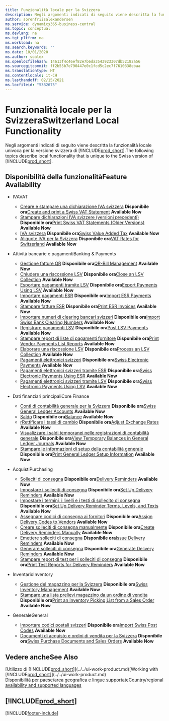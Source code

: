 ```yaml
---
title: Funzionalità locale per la Svizzera
description: Negli argomenti indicati di seguito viene descritta la funzionalità locale nella versione svizzera di Business Central.
author: sorenfriisalexandersen
ms.service: dynamics365-business-central
ms.topic: conceptual
ms.devlang: na
ms.tgt_pltfrm: na
ms.workload: na
ms.search.keywords: ''
ms.date: 10/01/2020
ms.author: soalex
ms.openlocfilehash: 14613f4c46ef82e7b6da3543923307db52182a56
ms.sourcegitcommit: ff2b55b7e790447e0c1fcd5c2ec7f7610338ebaa
ms.translationtype: HT
ms.contentlocale: it-CH
ms.lasthandoff: 02/15/2021
ms.locfileid: "5382675"
---
```

# <a name="switzerland-local-functionality"></a><span data-ttu-id="80c88-103">Funzionalità locale per la Svizzera</span><span class="sxs-lookup"><span data-stu-id="80c88-103">Switzerland Local Functionality</span></span>

<span data-ttu-id="80c88-104">Negli argomenti indicati di seguito viene descritta la funzionalità locale univoca per la versione svizzera di [!INCLUDE[prod_short](../../includes/prod_short.md)].</span><span class="sxs-lookup"><span data-stu-id="80c88-104">The following topics describe local functionality that is unique to the Swiss version of [!INCLUDE[prod_short](../../includes/prod_short.md)].</span></span>  

## <a name="feature-availability"></a><span data-ttu-id="80c88-105">Disponibilità della funzionalità</span><span class="sxs-lookup"><span data-stu-id="80c88-105">Feature Availability</span></span>

* <span data-ttu-id="80c88-106">IVA</span><span class="sxs-lookup"><span data-stu-id="80c88-106">VAT</span></span>
    * <span data-ttu-id="80c88-107">[Creare e stampare una dichiarazione IVA svizzera](how-to-create-and-print-a-swiss-vat-statement.md) **Disponibile ora**</span><span class="sxs-lookup"><span data-stu-id="80c88-107">[Create and print a Swiss VAT Statement](how-to-create-and-print-a-swiss-vat-statement.md) **Available Now**</span></span>
    * <span data-ttu-id="80c88-108">[Stampare dichiarazioni IVA svizzere (versioni precedenti)](how-to-print-swiss-vat-statements-older-version-.md) **Disponibile ora**</span><span class="sxs-lookup"><span data-stu-id="80c88-108">[Print Swiss VAT Statements (Older Versions)](how-to-print-swiss-vat-statements-older-version-.md) **Available Now**</span></span>
    * <span data-ttu-id="80c88-109">[IVA svizzera](swiss-value-added-tax.md) **Disponibile ora**</span><span class="sxs-lookup"><span data-stu-id="80c88-109">[Swiss Value Added Tax](swiss-value-added-tax.md) **Available Now**</span></span>
    * <span data-ttu-id="80c88-110">[Aliquote IVA per la Svizzera](vat-rates-for-switzerland.md) **Disponibile ora**</span><span class="sxs-lookup"><span data-stu-id="80c88-110">[VAT Rates for Switzerland](vat-rates-for-switzerland.md) **Available Now**</span></span>

* <span data-ttu-id="80c88-111">Attività bancarie e pagamenti</span><span class="sxs-lookup"><span data-stu-id="80c88-111">Banking & Payments</span></span>
    * <span data-ttu-id="80c88-112">[Gestione fatture QR](ui-extensions-qr-bill-management.md) **Disponibile ora**</span><span class="sxs-lookup"><span data-stu-id="80c88-112">[QR-Bill Management](ui-extensions-qr-bill-management.md) **Available Now**</span></span>
    * <span data-ttu-id="80c88-113">[Chiudere una riscossione LSV](how-to-close-an-lsv-collection.md) **Disponibile ora**</span><span class="sxs-lookup"><span data-stu-id="80c88-113">[Close an LSV Collection](how-to-close-an-lsv-collection.md) **Available Now**</span></span>
    * <span data-ttu-id="80c88-114">[Esportare pagamenti tramite LSV](how-to-export-payments-using-lsv.md) **Disponibile ora**</span><span class="sxs-lookup"><span data-stu-id="80c88-114">[Export Payments Using LSV](how-to-export-payments-using-lsv.md) **Available Now**</span></span>
    * <span data-ttu-id="80c88-115">[Importare pagamenti ESR](how-to-import-esr-payments.md) **Disponibile ora**</span><span class="sxs-lookup"><span data-stu-id="80c88-115">[Import ESR Payments](how-to-import-esr-payments.md) **Available Now**</span></span>
    * <span data-ttu-id="80c88-116">[Stampare fatture ESR](how-to-print-esr-invoices.md) **Disponibile ora**</span><span class="sxs-lookup"><span data-stu-id="80c88-116">[Print ESR Invoices](how-to-print-esr-invoices.md) **Available Now**</span></span>
    * <span data-ttu-id="80c88-117">[Importare numeri di clearing bancari svizzeri](how-to-import-swiss-bank-clearing-numbers.md) **Disponibile ora**</span><span class="sxs-lookup"><span data-stu-id="80c88-117">[Import Swiss Bank Clearing Numbers](how-to-import-swiss-bank-clearing-numbers.md) **Available Now**</span></span>
    * <span data-ttu-id="80c88-118">[Registrare pagamenti LSV](how-to-post-lsv-payments.md) **Disponibile ora**</span><span class="sxs-lookup"><span data-stu-id="80c88-118">[Post LSV Payments](how-to-post-lsv-payments.md) **Available Now**</span></span>
    * <span data-ttu-id="80c88-119">[Stampare report di liste di pagamenti fornitore](how-to-print-vendor-payments-list-reports.md) **Disponibile ora**</span><span class="sxs-lookup"><span data-stu-id="80c88-119">[Print Vendor Payments List Reports](how-to-print-vendor-payments-list-reports.md) **Available Now**</span></span>
    * <span data-ttu-id="80c88-120">[Elaborare una riscossione LSV](how-to-process-an-lsv-collection.md) **Disponibile ora**</span><span class="sxs-lookup"><span data-stu-id="80c88-120">[Process an LSV Collection](how-to-process-an-lsv-collection.md) **Available Now**</span></span>
    * <span data-ttu-id="80c88-121">[Pagamenti elettronici svizzeri](swiss-electronic-payments.md) **Disponibile ora**</span><span class="sxs-lookup"><span data-stu-id="80c88-121">[Swiss Electronic Payments](swiss-electronic-payments.md) **Available Now**</span></span>
    * <span data-ttu-id="80c88-122">[Pagamenti elettronici svizzeri tramite ESR](swiss-electronic-payments-using-esr.md) **Disponibile ora**</span><span class="sxs-lookup"><span data-stu-id="80c88-122">[Swiss Electronic Payments Using ESR](swiss-electronic-payments-using-esr.md) **Available Now**</span></span>
    * <span data-ttu-id="80c88-123">[Pagamenti elettronici svizzeri tramite LSV](swiss-electronic-payments-using-lsv-.md) **Disponibile ora**</span><span class="sxs-lookup"><span data-stu-id="80c88-123">[Swiss Electronic Payments Using LSV](swiss-electronic-payments-using-lsv-.md) **Available Now**</span></span>

* <span data-ttu-id="80c88-124">Dati finanziari principali</span><span class="sxs-lookup"><span data-stu-id="80c88-124">Core Finance</span></span>
    * <span data-ttu-id="80c88-125">[Conti di contabilità generale per la Svizzera](swiss-general-ledger-accounts.md) **Disponibile ora**</span><span class="sxs-lookup"><span data-stu-id="80c88-125">[Swiss General Ledger Accounts](swiss-general-ledger-accounts.md) **Available Now**</span></span>
    * <span data-ttu-id="80c88-126">[Saldo](balance.md) **Disponibile ora**</span><span class="sxs-lookup"><span data-stu-id="80c88-126">[Balance](balance.md) **Available Now**</span></span>
    * <span data-ttu-id="80c88-127">[rRettificare i tassi di cambio](how-to-adjust-exchange-rates.md) **Disponibile ora**</span><span class="sxs-lookup"><span data-stu-id="80c88-127">[Adjust Exchange Rates](how-to-adjust-exchange-rates.md) **Available Now**</span></span>
    * <span data-ttu-id="80c88-128">[Visualizzare i saldi temporanei nelle registrazioni di contabilità generale](how-to-view-temporary-balances-in-general-ledger-journals.md) **Disponibile ora**</span><span class="sxs-lookup"><span data-stu-id="80c88-128">[View Temporary Balances in General Ledger Journals](how-to-view-temporary-balances-in-general-ledger-journals.md) **Available Now**</span></span>
    * <span data-ttu-id="80c88-129">[Stampare le informazioni di setup della contabilità generale](how-to-print-general-ledger-setup-information.md) **Disponibile ora**</span><span class="sxs-lookup"><span data-stu-id="80c88-129">[Print General Ledger Setup Information](how-to-print-general-ledger-setup-information.md) **Available Now**</span></span>

* <span data-ttu-id="80c88-130">Acquisti</span><span class="sxs-lookup"><span data-stu-id="80c88-130">Purchasing</span></span>
    * <span data-ttu-id="80c88-131">[Solleciti di consegna](delivery-reminders.md) **Disponibile ora**</span><span class="sxs-lookup"><span data-stu-id="80c88-131">[Delivery Reminders](delivery-reminders.md) **Available Now**</span></span>
    * <span data-ttu-id="80c88-132">[Impostare i solleciti di consegna](how-to-set-up-delivery-reminders.md) **Disponibile ora**</span><span class="sxs-lookup"><span data-stu-id="80c88-132">[Set Up Delivery Reminders](how-to-set-up-delivery-reminders.md) **Available Now**</span></span>
    * <span data-ttu-id="80c88-133">[Impostare i termini, i livelli e i testi di sollecito di consegna](how-to-set-up-delivery-reminder-terms-levels-and-text.md) **Disponibile ora**</span><span class="sxs-lookup"><span data-stu-id="80c88-133">[Set Up Delivery Reminder Terms, Levels, and Texts](how-to-set-up-delivery-reminder-terms-levels-and-text.md) **Available Now**</span></span>
    * <span data-ttu-id="80c88-134">[Assegnare codici di consegna ai fornitori](how-to-assign-delivery-reminder-codes-to-vendors.md) **Disponibile ora**</span><span class="sxs-lookup"><span data-stu-id="80c88-134">[Assign Delivery Codes to Vendors](how-to-assign-delivery-reminder-codes-to-vendors.md) **Available Now**</span></span>
    * <span data-ttu-id="80c88-135">[Creare solleciti di consegna manualmente](how-to-create-delivery-reminders-manually.md) **Disponibile ora**</span><span class="sxs-lookup"><span data-stu-id="80c88-135">[Create Delivery Reminders Manually](how-to-create-delivery-reminders-manually.md) **Available Now**</span></span>
    * <span data-ttu-id="80c88-136">[Emettere solleciti di consegna](how-to-issue-delivery-reminders.md) **Disponibile ora**</span><span class="sxs-lookup"><span data-stu-id="80c88-136">[Issue Delivery Reminders](how-to-issue-delivery-reminders.md) **Available Now**</span></span>
    * <span data-ttu-id="80c88-137">[Generare solleciti di consegna](how-to-generate-delivery-reminders.md) **Disponibile ora**</span><span class="sxs-lookup"><span data-stu-id="80c88-137">[Generate Delivery Reminders](how-to-generate-delivery-reminders.md) **Available Now**</span></span>
    * <span data-ttu-id="80c88-138">[Stampare report di test per i solleciti di consegna](how-to-print-test-reports-for-delivery-reminders.md) **Disponibile ora**</span><span class="sxs-lookup"><span data-stu-id="80c88-138">[Print Test Reports for Delivery Reminders](how-to-print-test-reports-for-delivery-reminders.md) **Available Now**</span></span>

* <span data-ttu-id="80c88-139">Inventario</span><span class="sxs-lookup"><span data-stu-id="80c88-139">Inventory</span></span>
    * <span data-ttu-id="80c88-140">[Gestione del magazzino per la Svizzera](swiss-inventory-management.md) **Disponibile ora**</span><span class="sxs-lookup"><span data-stu-id="80c88-140">[Swiss Inventory Management](swiss-inventory-management.md) **Available Now**</span></span>
    * <span data-ttu-id="80c88-141">[Stampare una lista prelievi magazzino da un ordine di vendita](how-to-print-an-inventory-picking-list-from-a-sales-order.md) **Disponibile ora**</span><span class="sxs-lookup"><span data-stu-id="80c88-141">[Print an Inventory Picking List from a Sales Order](how-to-print-an-inventory-picking-list-from-a-sales-order.md) **Available Now**</span></span>

* <span data-ttu-id="80c88-142">Generale</span><span class="sxs-lookup"><span data-stu-id="80c88-142">General</span></span>    
    * <span data-ttu-id="80c88-143">[Importare codici postali svizzeri](how-to-import-swiss-post-codes.md) **Disponibile ora**</span><span class="sxs-lookup"><span data-stu-id="80c88-143">[Import Swiss Post Codes](how-to-import-swiss-post-codes.md) **Available Now**</span></span>
    * <span data-ttu-id="80c88-144">[Documenti di acquisto e ordini di vendita per la Svizzera](swiss-purchase-documents-and-sales-documents.md) **Disponibile ora**</span><span class="sxs-lookup"><span data-stu-id="80c88-144">[Swiss Purchase Documents and Sales Orders](swiss-purchase-documents-and-sales-documents.md) **Available Now**</span></span>

## <a name="see-also"></a><span data-ttu-id="80c88-145">Vedere anche</span><span class="sxs-lookup"><span data-stu-id="80c88-145">See Also</span></span>

<span data-ttu-id="80c88-146">[Utilizzo di [!INCLUDE[prod_short](../../includes/prod_short.md)]](../../ui-work-product.md)</span><span class="sxs-lookup"><span data-stu-id="80c88-146">[Working with [!INCLUDE[prod_short](../../includes/prod_short.md)]](../../ui-work-product.md)</span></span>  
[<span data-ttu-id="80c88-147">Disponibilità per paese/area geografica e lingue supportate</span><span class="sxs-lookup"><span data-stu-id="80c88-147">Country/regional availability and supported languages</span></span>](/dynamics365/business-central/dev-itpro/compliance/apptest-countries-and-translations)  

## [!INCLUDE[prod_short](../../includes/free_trial_md.md)]  


[!INCLUDE[footer-include](../../includes/footer-banner.md)]